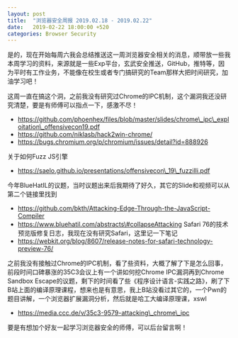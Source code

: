 ```yaml
---
layout: post
title:  "浏览器安全周报 2019.02.18 - 2019.02.22"
date:   2019-02-22 18:00:00 +520
categories: Browser Security
---
```


是的，现在开始每周六我会总结推送这一周浏览器安全相关的消息，顺带放一些我本周学习的资料，来源就是一些Exp平台，玄武安全推送，GitHub，推特等，因为平时有工作业务，不能像在校生或者专门搞研究的Team那样大把时间研究，加油学习吧！

这周一直在搞这个洞，之前我没有研究过Chrome的IPC机制，这个漏洞我还没研究清楚，要是有师傅可以指点一下，感激不尽！

- https://github.com/phoenhex/files/blob/master/slides/chrome\_ipc\_exploitation\_offensivecon19.pdf
- https://github.com/niklasb/hack2win-chrome/
- https://bugs.chromium.org/p/chromium/issues/detail?id=888926

关于如何Fuzz JS引擎
- https://saelo.github.io/presentations/offensivecon\_19\_fuzzilli.pdf

今年BlueHatIL的议题，当时议题出来后我期待了好久，其它的Slide和视频可以从第二个链接里找到
- https://github.com/bkth/Attacking-Edge-Through-the-JavaScript-Compiler
- https://www.bluehatil.com/abstracts\#collapseAttacking
Safari 76的技术预览版修复日志，我现在没有研究Safari，这里记一下笔记
- https://webkit.org/blog/8607/release-notes-for-safari-technology-preview-76/

之前我没有接触过Chrome的IPC机制，看了些资料，大概了解了下是怎么回事，前段时间口碑暴涨的35C3会议上有一个讲如何挖Chrome IPC漏洞再到Chrome Sandbox Escape的议题，剩下的时间看了些《程序设计语言-实践之路》，刷了下B站上面的编译原理课程，想来也是有意思，我上B站没看过其它的，一个Pwn的题目讲解，一个浏览器扩展漏洞分析，然后就是哈工大编译原理课，xswl
- https://media.ccc.de/v/35c3-9579-attacking\_chrome\_ipc

要是有想加个好友一起学习浏览器安全的师傅，可以后台留言啊！





